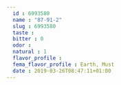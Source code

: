 ```yaml
---
  id : 6993580
  name : "87-91-2"
  slug : 6993580
  taste : 
  bitter : 0
  odor : 
  natural : 1
  flavor_profile : 
  fema_flavor_profile : Earth, Must
  date : 2019-03-26T08:47:11+01:00
---
```



